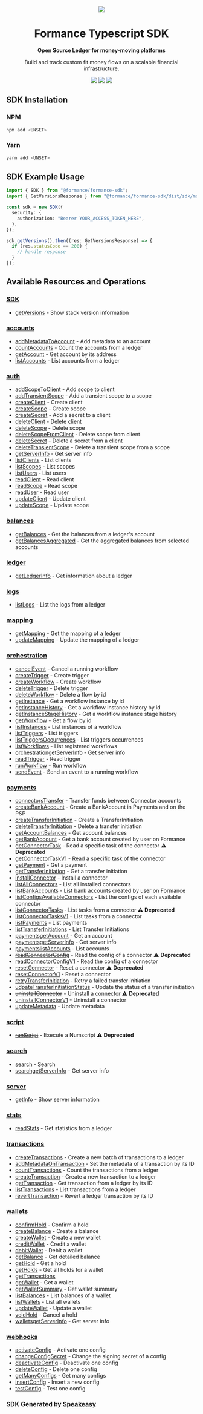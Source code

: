 <div align="center">
    <picture>
        <source srcset="https://user-images.githubusercontent.com/6267663/221572723-e77f55a3-5d19-4a13-94f8-e7b0b340d71e.svg" media="(prefers-color-scheme: dark)">
        <img src="https://user-images.githubusercontent.com/6267663/221572726-6982541c-d1cf-4d9f-9bbf-cd774a2713e6.svg">
    </picture>
   <h1>Formance Typescript SDK</h1>
   <p><strong>Open Source Ledger for money-moving platforms</strong></p>
   <p>Build and track custom fit money flows on a scalable financial infrastructure.</p>
   <a href="https://docs.formance.com"><img src="https://img.shields.io/static/v1?label=Docs&message=Docs&color=000&style=for-the-badge" /></a>
   <a href="https://join.slack.com/t/formance-community/shared_invite/zt-1of48xmgy-Jc6RH8gzcWf5D0qD2HBPQA"><img src="https://img.shields.io/static/v1?label=Slack&message=Join&color=7289da&style=for-the-badge" /></a>
  <a href="https://opensource.org/licenses/MIT"><img src="https://img.shields.io/badge/License-MIT-blue.svg?style=for-the-badge" /></a>
</div>

<!-- Start SDK Installation -->
## SDK Installation

### NPM

```bash
npm add <UNSET>
```

### Yarn

```bash
yarn add <UNSET>
```
<!-- End SDK Installation -->

## SDK Example Usage
<!-- Start SDK Example Usage -->
```typescript
import { SDK } from "@formance/formance-sdk";
import { GetVersionsResponse } from "@formance/formance-sdk/dist/sdk/models/operations";

const sdk = new SDK({
  security: {
    authorization: "Bearer YOUR_ACCESS_TOKEN_HERE",
  },
});

sdk.getVersions().then((res: GetVersionsResponse) => {
  if (res.statusCode == 200) {
    // handle response
  }
});
```
<!-- End SDK Example Usage -->

<!-- Start SDK Available Operations -->
## Available Resources and Operations

### [SDK](docs/sdk/README.md)

* [getVersions](docs/sdk/README.md#getversions) - Show stack version information

### [accounts](docs/accounts/README.md)

* [addMetadataToAccount](docs/accounts/README.md#addmetadatatoaccount) - Add metadata to an account
* [countAccounts](docs/accounts/README.md#countaccounts) - Count the accounts from a ledger
* [getAccount](docs/accounts/README.md#getaccount) - Get account by its address
* [listAccounts](docs/accounts/README.md#listaccounts) - List accounts from a ledger

### [auth](docs/auth/README.md)

* [addScopeToClient](docs/auth/README.md#addscopetoclient) - Add scope to client
* [addTransientScope](docs/auth/README.md#addtransientscope) - Add a transient scope to a scope
* [createClient](docs/auth/README.md#createclient) - Create client
* [createScope](docs/auth/README.md#createscope) - Create scope
* [createSecret](docs/auth/README.md#createsecret) - Add a secret to a client
* [deleteClient](docs/auth/README.md#deleteclient) - Delete client
* [deleteScope](docs/auth/README.md#deletescope) - Delete scope
* [deleteScopeFromClient](docs/auth/README.md#deletescopefromclient) - Delete scope from client
* [deleteSecret](docs/auth/README.md#deletesecret) - Delete a secret from a client
* [deleteTransientScope](docs/auth/README.md#deletetransientscope) - Delete a transient scope from a scope
* [getServerInfo](docs/auth/README.md#getserverinfo) - Get server info
* [listClients](docs/auth/README.md#listclients) - List clients
* [listScopes](docs/auth/README.md#listscopes) - List scopes
* [listUsers](docs/auth/README.md#listusers) - List users
* [readClient](docs/auth/README.md#readclient) - Read client
* [readScope](docs/auth/README.md#readscope) - Read scope
* [readUser](docs/auth/README.md#readuser) - Read user
* [updateClient](docs/auth/README.md#updateclient) - Update client
* [updateScope](docs/auth/README.md#updatescope) - Update scope

### [balances](docs/balances/README.md)

* [getBalances](docs/balances/README.md#getbalances) - Get the balances from a ledger's account
* [getBalancesAggregated](docs/balances/README.md#getbalancesaggregated) - Get the aggregated balances from selected accounts

### [ledger](docs/ledger/README.md)

* [getLedgerInfo](docs/ledger/README.md#getledgerinfo) - Get information about a ledger

### [logs](docs/logs/README.md)

* [listLogs](docs/logs/README.md#listlogs) - List the logs from a ledger

### [mapping](docs/mapping/README.md)

* [getMapping](docs/mapping/README.md#getmapping) - Get the mapping of a ledger
* [updateMapping](docs/mapping/README.md#updatemapping) - Update the mapping of a ledger

### [orchestration](docs/orchestration/README.md)

* [cancelEvent](docs/orchestration/README.md#cancelevent) - Cancel a running workflow
* [createTrigger](docs/orchestration/README.md#createtrigger) - Create trigger
* [createWorkflow](docs/orchestration/README.md#createworkflow) - Create workflow
* [deleteTrigger](docs/orchestration/README.md#deletetrigger) - Delete trigger
* [deleteWorkflow](docs/orchestration/README.md#deleteworkflow) - Delete a flow by id
* [getInstance](docs/orchestration/README.md#getinstance) - Get a workflow instance by id
* [getInstanceHistory](docs/orchestration/README.md#getinstancehistory) - Get a workflow instance history by id
* [getInstanceStageHistory](docs/orchestration/README.md#getinstancestagehistory) - Get a workflow instance stage history
* [getWorkflow](docs/orchestration/README.md#getworkflow) - Get a flow by id
* [listInstances](docs/orchestration/README.md#listinstances) - List instances of a workflow
* [listTriggers](docs/orchestration/README.md#listtriggers) - List triggers
* [listTriggersOccurrences](docs/orchestration/README.md#listtriggersoccurrences) - List triggers occurrences
* [listWorkflows](docs/orchestration/README.md#listworkflows) - List registered workflows
* [orchestrationgetServerInfo](docs/orchestration/README.md#orchestrationgetserverinfo) - Get server info
* [readTrigger](docs/orchestration/README.md#readtrigger) - Read trigger
* [runWorkflow](docs/orchestration/README.md#runworkflow) - Run workflow
* [sendEvent](docs/orchestration/README.md#sendevent) - Send an event to a running workflow

### [payments](docs/payments/README.md)

* [connectorsTransfer](docs/payments/README.md#connectorstransfer) - Transfer funds between Connector accounts
* [createBankAccount](docs/payments/README.md#createbankaccount) - Create a BankAccount in Payments and on the PSP
* [createTransferInitiation](docs/payments/README.md#createtransferinitiation) - Create a TransferInitiation
* [deleteTransferInitiation](docs/payments/README.md#deletetransferinitiation) - Delete a transfer initiation
* [getAccountBalances](docs/payments/README.md#getaccountbalances) - Get account balances
* [getBankAccount](docs/payments/README.md#getbankaccount) - Get a bank account created by user on Formance
* [~~getConnectorTask~~](docs/payments/README.md#getconnectortask) - Read a specific task of the connector :warning: **Deprecated**
* [getConnectorTaskV1](docs/payments/README.md#getconnectortaskv1) - Read a specific task of the connector
* [getPayment](docs/payments/README.md#getpayment) - Get a payment
* [getTransferInitiation](docs/payments/README.md#gettransferinitiation) - Get a transfer initiation
* [installConnector](docs/payments/README.md#installconnector) - Install a connector
* [listAllConnectors](docs/payments/README.md#listallconnectors) - List all installed connectors
* [listBankAccounts](docs/payments/README.md#listbankaccounts) - List bank accounts created by user on Formance
* [listConfigsAvailableConnectors](docs/payments/README.md#listconfigsavailableconnectors) - List the configs of each available connector
* [~~listConnectorTasks~~](docs/payments/README.md#listconnectortasks) - List tasks from a connector :warning: **Deprecated**
* [listConnectorTasksV1](docs/payments/README.md#listconnectortasksv1) - List tasks from a connector
* [listPayments](docs/payments/README.md#listpayments) - List payments
* [listTransferInitiations](docs/payments/README.md#listtransferinitiations) - List Transfer Initiations
* [paymentsgetAccount](docs/payments/README.md#paymentsgetaccount) - Get an account
* [paymentsgetServerInfo](docs/payments/README.md#paymentsgetserverinfo) - Get server info
* [paymentslistAccounts](docs/payments/README.md#paymentslistaccounts) - List accounts
* [~~readConnectorConfig~~](docs/payments/README.md#readconnectorconfig) - Read the config of a connector :warning: **Deprecated**
* [readConnectorConfigV1](docs/payments/README.md#readconnectorconfigv1) - Read the config of a connector
* [~~resetConnector~~](docs/payments/README.md#resetconnector) - Reset a connector :warning: **Deprecated**
* [resetConnectorV1](docs/payments/README.md#resetconnectorv1) - Reset a connector
* [retryTransferInitiation](docs/payments/README.md#retrytransferinitiation) - Retry a failed transfer initiation
* [udpateTransferInitiationStatus](docs/payments/README.md#udpatetransferinitiationstatus) - Update the status of a transfer initiation
* [~~uninstallConnector~~](docs/payments/README.md#uninstallconnector) - Uninstall a connector :warning: **Deprecated**
* [uninstallConnectorV1](docs/payments/README.md#uninstallconnectorv1) - Uninstall a connector
* [updateMetadata](docs/payments/README.md#updatemetadata) - Update metadata

### [script](docs/script/README.md)

* [~~runScript~~](docs/script/README.md#runscript) - Execute a Numscript :warning: **Deprecated**

### [search](docs/search/README.md)

* [search](docs/search/README.md#search) - Search
* [searchgetServerInfo](docs/search/README.md#searchgetserverinfo) - Get server info

### [server](docs/server/README.md)

* [getInfo](docs/server/README.md#getinfo) - Show server information

### [stats](docs/stats/README.md)

* [readStats](docs/stats/README.md#readstats) - Get statistics from a ledger

### [transactions](docs/transactions/README.md)

* [createTransactions](docs/transactions/README.md#createtransactions) - Create a new batch of transactions to a ledger
* [addMetadataOnTransaction](docs/transactions/README.md#addmetadataontransaction) - Set the metadata of a transaction by its ID
* [countTransactions](docs/transactions/README.md#counttransactions) - Count the transactions from a ledger
* [createTransaction](docs/transactions/README.md#createtransaction) - Create a new transaction to a ledger
* [getTransaction](docs/transactions/README.md#gettransaction) - Get transaction from a ledger by its ID
* [listTransactions](docs/transactions/README.md#listtransactions) - List transactions from a ledger
* [revertTransaction](docs/transactions/README.md#reverttransaction) - Revert a ledger transaction by its ID

### [wallets](docs/wallets/README.md)

* [confirmHold](docs/wallets/README.md#confirmhold) - Confirm a hold
* [createBalance](docs/wallets/README.md#createbalance) - Create a balance
* [createWallet](docs/wallets/README.md#createwallet) - Create a new wallet
* [creditWallet](docs/wallets/README.md#creditwallet) - Credit a wallet
* [debitWallet](docs/wallets/README.md#debitwallet) - Debit a wallet
* [getBalance](docs/wallets/README.md#getbalance) - Get detailed balance
* [getHold](docs/wallets/README.md#gethold) - Get a hold
* [getHolds](docs/wallets/README.md#getholds) - Get all holds for a wallet
* [getTransactions](docs/wallets/README.md#gettransactions)
* [getWallet](docs/wallets/README.md#getwallet) - Get a wallet
* [getWalletSummary](docs/wallets/README.md#getwalletsummary) - Get wallet summary
* [listBalances](docs/wallets/README.md#listbalances) - List balances of a wallet
* [listWallets](docs/wallets/README.md#listwallets) - List all wallets
* [updateWallet](docs/wallets/README.md#updatewallet) - Update a wallet
* [voidHold](docs/wallets/README.md#voidhold) - Cancel a hold
* [walletsgetServerInfo](docs/wallets/README.md#walletsgetserverinfo) - Get server info

### [webhooks](docs/webhooks/README.md)

* [activateConfig](docs/webhooks/README.md#activateconfig) - Activate one config
* [changeConfigSecret](docs/webhooks/README.md#changeconfigsecret) - Change the signing secret of a config
* [deactivateConfig](docs/webhooks/README.md#deactivateconfig) - Deactivate one config
* [deleteConfig](docs/webhooks/README.md#deleteconfig) - Delete one config
* [getManyConfigs](docs/webhooks/README.md#getmanyconfigs) - Get many configs
* [insertConfig](docs/webhooks/README.md#insertconfig) - Insert a new config
* [testConfig](docs/webhooks/README.md#testconfig) - Test one config
<!-- End SDK Available Operations -->

### SDK Generated by [Speakeasy](https://docs.speakeasyapi.dev/docs/using-speakeasy/client-sdks)
